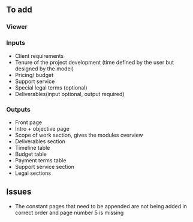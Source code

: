 ## To add

### Viewer

### Inputs
- Client requirements
- Tenure of the project development (time defined by the user but designed by the model)
- Pricing/ budget
- Support service 
- Special legal terms (optional)
- Deliverables(input optional, output required)

### Outputs
- Front page
- Intro + objective page
- Scope of work section, gives the modules overview
- Deliverables section
- Timeline table 
- Budget table
- Payment terms table
- Support service section
- Legal sections

## Issues
- The constant pages that need to be appended are not being added in correct order and page number 5 is missing